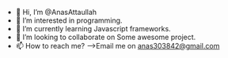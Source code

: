 - 👋 Hi, I’m @AnasAttaullah
- 👀 I’m interested in programming.
- 🌱 I’m currently learning Javascript frameworks.
- 💞️ I’m looking to collaborate on Some awesome project.
- 📫 How to reach me? -->Email me on anas303842@gmail.com

<!---
AnasAttaullah/AnasAttaullah is a ✨ special ✨ repository because its `README.md` (this file) appears on your GitHub profile.
You can click the Preview link to take a look at your changes.
--->
